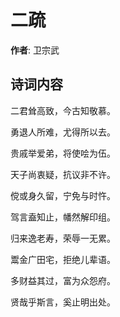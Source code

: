 # 二疏

**作者**: 卫宗武

## 诗词内容

二君耸高致，今古知敬慕。

勇退人所难，尤得所以去。

贵戚举爱弟，将使哙为伍。

天子尚衷疑，抗议非不许。

傥或身久留，宁免与时忤。

驾言盍知止，幡然解印组。

归来逸老寿，荣辱一无累。

鬻金广田宅，拒绝儿辈语。

多财益其过，富为众怨府。

贤哉乎斯言，奚止明出处。

